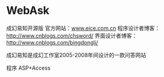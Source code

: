 # WebAsk
成幻易知开源版
官方网站：www.eice.com.cn
程序设计者博客：http://www.cnblogs.com/chsword/
界面设计者博客：http://www.cnblogs.com/bingdongli/

成幻易知是成幻工作室2005-2008年间设计的一款问答网站

程序 ASP+Access
